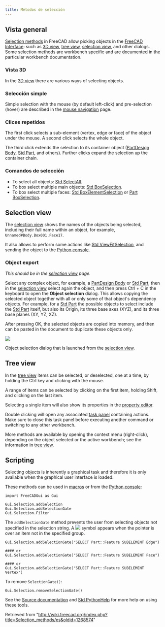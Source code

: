 ```yaml
---
title: Métodos de selección
---
```

## Vista general

[Selection methods](/Selection_methods "Selection methods") in FreeCAD allow picking objects in the [FreeCAD Interface](/Interface "Interface"): such as [3D view](/3D_view "3D view"), [tree view](/Tree_view "Tree view"), [selection view](/Selection_view "Selection view"), and other dialogs. Some selection methods are workbench specific and are documented in the particular workbench documentation.

### Vista 3D

In the [3D view](/3D_view "3D view") there are various ways of selecting objects.

### Selección simple

Simple selection with the mouse (by default left-click) and pre-selection (hover) are described in the [mouse navigation](/Mouse_navigation "Mouse navigation") page.

### Clices repetidos

The first click selects a sub-element (vertex, edge or face) of the object under the mouse. A second click selects the whole object.

The third click extends the selection to its container object ([PartDesign Body](/PartDesign_Body "PartDesign Body"), [Std Part](/Std_Part "Std Part"), and others). Further clicks expand the selection up the container chain.

### Comandos de selección

* To select all objects: [Std SelectAll](/Std_SelectAll "Std SelectAll").
* To box select multiple main objects: [Std BoxSelection](/Std_BoxSelection "Std BoxSelection").
* To box select multiple faces: [Std BoxElementSelection](/Std_BoxElementSelection "Std BoxElementSelection") or [Part BoxSelection](/Part_BoxSelection "Part BoxSelection").

## Selection view

The [selection view](/Selection_view "Selection view") shows the names of the objects being selected, including their full name within an object, for example, `Unnamed#Body.Box001.Face17`.

It also allows to perform some actions like [Std ViewFitSelection](/Std_ViewFitSelection "Std ViewFitSelection"), and sending the object to the [Python console](/Python_console "Python console").

### Object export

*This should be in the [selection view](/Selection_view "Selection view") page.*

Select any complex object, for example, a [PartDesign Body](/PartDesign_Body "PartDesign Body") or [Std Part](/Std_Part "Std Part"), then in the [selection view](/Selection_view "Selection view") select again the object, and then press Ctrl + C in the keyboard to open the **Object selection** dialog. This allows copying the selected object together with all or only some of that object's dependency objects. For example, for a [Std Part](/Std_Part "Std Part") the possible objects to select include the [Std Part](/Std_Part "Std Part") itself, but also its Origin, its three base axes (XYZ), and its three base planes (XY, YZ, XZ).

After pressing OK, the selected objects are copied into memory, and then can be pasted in the document to duplicate these objects only.

![](/images/ObjectSelection.png)

Object selection dialog that is launched from the [selection view](/Selection_view "Selection view").

## Tree view

In the [tree view](/Tree_view "Tree view") items can be selected, or deselected, one at a time, by holding the Ctrl key and clicking with the mouse.

A range of items can be selected by clicking on the first item, holding Shift, and clicking on the last item.

Selecting a single item will also show its properties in the [property editor](/Property_editor "Property editor").

Double clicking will open any associated [task panel](/Task_panel "Task panel") containing actions. Make sure to close this task panel before executing another command or switching to any other workbench.

More methods are available by opening the context menu (right-click), depending on the object selected or the active workbench; see the information in [tree view](/Tree_view "Tree view").

## Scripting

Selecting objects is inherently a graphical task and therefore it is only available when the graphical user interface is loaded.

These methods can be used in [macros](/Macros "Macros") or from the [Python console](/Python_console "Python console"):

```
import FreeCADGui as Gui

Gui.Selection.addSelection
Gui.Selection.addSelectionGate
Gui.Selection.Filter

```

The `addSelectionGate` method prevents the user from selecting objects not specified in the selection string. A ![](/images/Button_invalid.svg) symbol appears when the pointer is over an item not in the specified group.

```
Gui.Selection.addSelectionGate("SELECT Part::Feature SUBELEMENT Edge")

#### or
Gui.Selection.addSelectionGate("SELECT Part::Feature SUBELEMENT Face")

#### or
Gui.Selection.addSelectionGate("SELECT Part::Feature SUBELEMENT Vertex")

```

To remove `SelectionGate()`:

```
Gui.Selection.removeSelectionGate()

```

See the [Source documentation](/Source_documentation "Source documentation") and [Std PythonHelp](/Std_PythonHelp "Std PythonHelp") for more help on using these tools.

Retrieved from "<http://wiki.freecad.org/index.php?title=Selection_methods/es&oldid=1268574>"